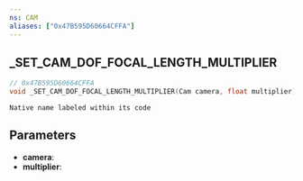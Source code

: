 ```yaml
---
ns: CAM
aliases: ["0x47B595D60664CFFA"]
---
```

## _SET_CAM_DOF_FOCAL_LENGTH_MULTIPLIER

```c
// 0x47B595D60664CFFA
void _SET_CAM_DOF_FOCAL_LENGTH_MULTIPLIER(Cam camera, float multiplier);
```

```
Native name labeled within its code
```

## Parameters
* **camera**: 
* **multiplier**: 


